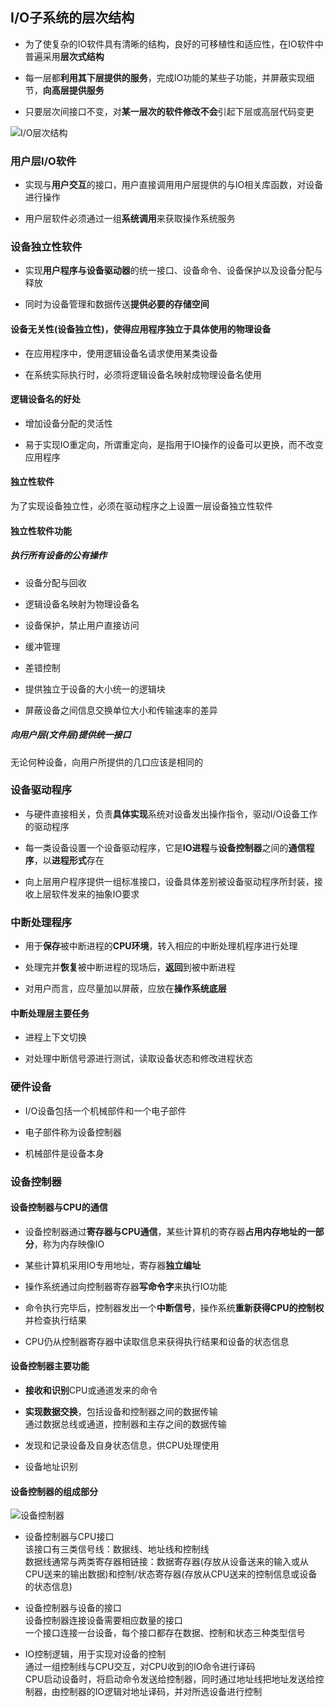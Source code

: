 ## I/O子系统的层次结构

- 为了使复杂的IO软件具有清晰的结构，良好的可移植性和适应性，在IO软件中普遍采用**层次式结构**

- 每一层都**利用其下层提供的服务**，完成IO功能的某些子功能，并屏蔽实现细节，**向高层提供服务**

- 只要层次间接口不变，对**某一层次的软件修改不会**引起下层或高层代码变更


![I/O层次结构](https://github.com/YC-L/Postgraduate-examination/blob/Operating-System/imgs/IO%E5%B1%82%E6%AC%A1%E7%BB%93%E6%9E%84.png "I/O层次结构") 

### 用户层I/O软件

- 实现与**用户交互**的接口，用户直接调用用户层提供的与IO相关库函数，对设备进行操作

- 用户层软件必须通过一组**系统调用**来获取操作系统服务

### 设备独立性软件

- 实现**用户程序与设备驱动器**的统一接口、设备命令、设备保护以及设备分配与释放

- 同时为设备管理和数据传送**提供必要的存储空间**

#### 设备无关性(设备独立性)，使得应用程序独立于具体使用的物理设备

- 在应用程序中，使用逻辑设备名请求使用某类设备

- 在系统实际执行时，必须将逻辑设备名映射成物理设备名使用

#### 逻辑设备名的好处

- 增加设备分配的灵活性

- 易于实现IO重定向，所谓重定向，是指用于IO操作的设备可以更换，而不改变应用程序

#### 独立性软件

为了实现设备独立性，必须在驱动程序之上设置一层设备独立性软件

#### 独立性软件功能

##### 执行所有设备的公有操作

- 设备分配与回收

- 逻辑设备名映射为物理设备名

- 设备保护，禁止用户直接访问

- 缓冲管理

- 差错控制

- 提供独立于设备的大小统一的逻辑块

- 屏蔽设备之间信息交换单位大小和传输速率的差异

##### 向用户层(文件层)提供统一接口

无论何种设备，向用户所提供的几口应该是相同的

### 设备驱动程序

- 与硬件直接相关，负责**具体实现**系统对设备发出操作指令，驱动I/O设备工作的驱动程序

- 每一类设备设置一个设备驱动程序，它是**IO进程**与**设备控制器**之间的**通信程序**，以**进程形式**存在

- 向上层用户程序提供一组标准接口，设备具体差别被设备驱动程序所封装，接收上层软件发来的抽象IO要求

### 中断处理程序

- 用于**保存**被中断进程的**CPU环境**，转入相应的中断处理机程序进行处理

- 处理完并**恢复**被中断进程的现场后，**返回**到被中断进程

- 对用户而言，应尽量加以屏蔽，应放在**操作系统底层**

#### 中断处理层主要任务

- 进程上下文切换

- 对处理中断信号源进行测试，读取设备状态和修改进程状态

### 硬件设备

- I/O设备包括一个机械部件和一个电子部件

- 电子部件称为设备控制器

- 机械部件是设备本身

### 设备控制器

#### 设备控制器与CPU的通信

- 设备控制器通过**寄存器与CPU通信**，某些计算机的寄存器**占用内存地址的一部分**，称为内存映像IO

- 某些计算机采用IO专用地址，寄存器**独立编址**

- 操作系统通过向控制器寄存器**写命令字**来执行IO功能

- 命令执行完毕后，控制器发出一个**中断信号**，操作系统**重新获得CPU的控制权**并检查执行结果

- CPU仍从控制器寄存器中读取信息来获得执行结果和设备的状态信息

#### 设备控制器主要功能

- **接收和识别**CPU或通道发来的命令

- **实现数据交换**，包括设备和控制器之间的数据传输
</br>通过数据总线或通道，控制器和主存之间的数据传输

- 发现和记录设备及自身状态信息，供CPU处理使用

- 设备地址识别

#### 设备控制器的组成部分

![设备控制器](https://github.com/YC-L/Postgraduate-examination/blob/Operating-System/imgs/%E8%AE%BE%E5%A4%87%E6%8E%A7%E5%88%B6%E5%99%A8.png "设备控制器")

- 设备控制器与CPU接口
</br>该接口有三类信号线：数据线、地址线和控制线
</br>数据线通常与两类寄存器相链接：数据寄存器(存放从设备送来的输入或从CPU送来的输出数据)和控制/状态寄存器(存放从CPU送来的控制信息或设备的状态信息)

- 设备控制器与设备的接口
</br>设备控制器连接设备需要相应数量的接口
</br>一个接口连接一台设备，每个接口都存在数据、控制和状态三种类型信号

- IO控制逻辑，用于实现对设备的控制
</br>通过一组控制线与CPU交互，对CPU收到的IO命令进行译码
</br>CPU启动设备时，将启动命令发送给控制器，同时通过地址线把地址发送给控制器，由控制器的IO逻辑对地址译码，并对所选设备进行控制




